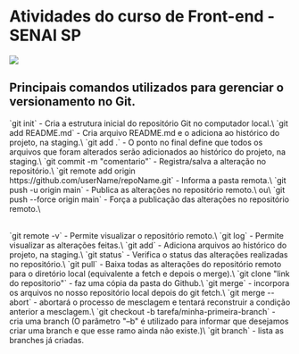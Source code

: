 # Atividades do curso de Front-end - SENAI SP 
![](https://cdn.iconscout.com/icon/free/png-256/git-2752184-2285001.png)
## Principais comandos utilizados para gerenciar o versionamento no Git. <br>
<p>`git init` - Cria a estrutura inicial do repositório Git no computador local.\
`git add README.md` - Cria arquivo README.md e o adiciona ao histórico do projeto, na staging.\
`git add .` - O ponto no final define que todos os arquivos que foram alterados serão adicionados ao histórico do projeto, na staging.\
`git commit -m "comentario"` - Registra/salva a alteração no repositório.\
`git remote add origin https://github.com/userName/repoName.git` - Informa a pasta remota.\
`git push -u origin main` - Publica as alterações no repositório remoto.\
ou\
`git push --force origin main` - Força a publicação das alterações no repositório remoto.\ </p>
<br>
`git remote -v` - Permite visualizar o repositório remoto.\
`git log` - Permite visualizar as alterações feitas.\
`git add` - Adiciona arquivos ao histórico do projeto, na staging.\
`git status` - Verifica o status das alterações realizadas no repositório.\
`git pull` - Baixa todas as alterações do repositório remoto para o diretório local (equivalente a fetch e depois o merge).\
`git clone "link do repositorio"` - faz uma cópia da pasta do Github.\
`git merge` - incorpora os arquivos no nosso repositório local depois do git fetch.\
`git merge --abort` - abortará o processo de mesclagem e tentará reconstruir a condição anterior a mesclagem.\
`git checkout -b tarefa/minha-primeira-branch` - cria uma branch (O parâmetro "–b" é utilizado para informar que desejamos criar uma branch e que esse ramo ainda não existe.)\
`git branch` - lista as branches já criadas.
